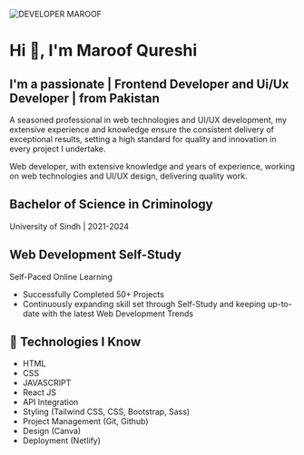![DEVELOPER MAROOF](https://github.com/developermaroof/developermaroof/assets/123865444/d34177e3-dce4-4e5e-94c5-af0ce960775c)

# Hi 👋, I'm Maroof Qureshi

## I'm a passionate | Frontend Developer and Ui/Ux Developer | from Pakistan

A seasoned professional in web technologies and UI/UX development, my extensive experience and knowledge ensure the consistent delivery of exceptional results, setting a high standard for quality and innovation in every project I undertake.

Web developer, with extensive knowledge and years of experience, working on web technologies and UI/UX design, delivering quality work.

## Bachelor of Science in Criminology
University of Sindh | 2021-2024

## Web Development Self-Study
Self-Paced Online Learning

- Successfully Completed 50+ Projects
- Continuously expanding skill set through Self-Study and keeping up-to-date with the latest Web Development Trends

## 🤖 Technologies I Know

- HTML
- CSS
- JAVASCRIPT
- React JS
- API Integration
- Styling (Tailwind CSS, CSS, Bootstrap, Sass)
- Project Management (Git, Github)
- Design (Canva)
- Deployment (Netlify)
